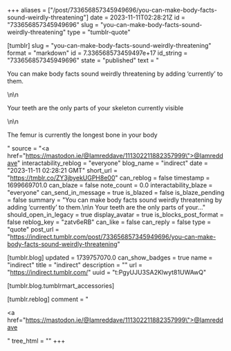 +++
aliases = ["/post/733656857345949696/you-can-make-body-facts-sound-weirdly-threatening"]
date = 2023-11-11T02:28:21Z
id = "733656857345949696"
slug = "you-can-make-body-facts-sound-weirdly-threatening"
type = "tumblr-quote"

[tumblr]
slug = "you-can-make-body-facts-sound-weirdly-threatening"
format = "markdown"
id = 7.336568573459497e+17
id_string = "733656857345949696"
state = "published"
text = "<p>You can make body facts sound weirdly threatening by adding &lsquo;currently&rsquo; to them.</p>\n\n<p>Your teeth are the only parts of your skeleton currently visible</p>\n\n<p>The femur is currently the longest bone in your body</p>"
source = "<a href=\"https://mastodon.ie/@Iamreddave/111302211882357999\">@Iamreddave</a>"
interactability_reblog = "everyone"
blog_name = "indirect"
date = "2023-11-11 02:28:21 GMT"
short_url = "https://tmblr.co/ZY3jbyekUGPH8e00"
can_reblog = false
timestamp = 1699669701.0
can_blaze = false
note_count = 0.0
interactability_blaze = "everyone"
can_send_in_message = true
is_blazed = false
is_blaze_pending = false
summary = "You can make body facts sound weirdly threatening by adding ‘currently’ to them.\n\n Your teeth are the only parts of your..."
should_open_in_legacy = true
display_avatar = true
is_blocks_post_format = false
reblog_key = "zatv6eRB"
can_like = false
can_reply = false
type = "quote"
post_url = "https://indirect.tumblr.com/post/733656857345949696/you-can-make-body-facts-sound-weirdly-threatening"

[tumblr.blog]
updated = 1739757070.0
can_show_badges = true
name = "indirect"
title = "indirect"
description = ""
url = "https://indirect.tumblr.com/"
uuid = "t:PgyUJU3SA2Klwyt81UWAwQ"

[tumblr.blog.tumblrmart_accessories]

[tumblr.reblog]
comment = "<p><a href=\"https://mastodon.ie/@Iamreddave/111302211882357999\">@Iamreddave</a></p>"
tree_html = ""
+++
